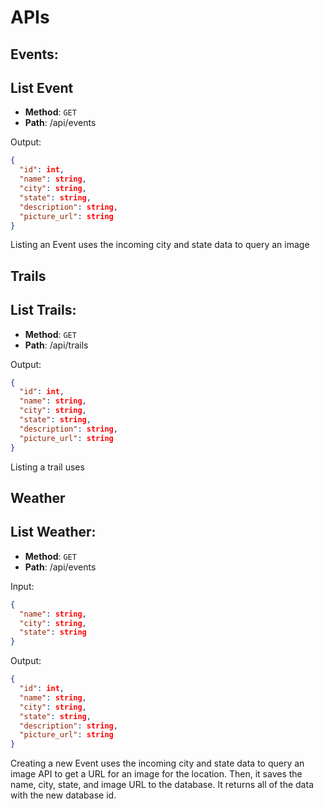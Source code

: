 # APIs

## Events:

## List Event

* **Method**: `GET`
* **Path**: /api/events

Output:

```json
{
  "id": int,
  "name": string,
  "city": string,
  "state": string,
  "description": string,
  "picture_url": string
}
```

Listing an Event uses the incoming city and state data to query 
an image 



## Trails

## List Trails:

* **Method**: `GET`
* **Path**: /api/trails


Output:

```json
{
  "id": int,
  "name": string,
  "city": string,
  "state": string,
  "description": string,
  "picture_url": string
}
```

Listing a trail uses 

## Weather

## List Weather:

* **Method**: `GET`
* **Path**: /api/events

Input:

```json
{
  "name": string,
  "city": string,
  "state": string
}
```

Output:

```json
{
  "id": int,
  "name": string,
  "city": string,
  "state": string,
  "description": string,
  "picture_url": string
}
```

Creating a new Event uses the incoming city and state
data to query an image API to get a URL for an image for
the location. Then, it saves the name, city, state, and
image URL to the database. It returns all of the data
with the new database id.